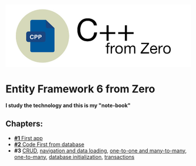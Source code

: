 [![Logo](https://raw.githubusercontent.com/ogycode/CPPFromZero/master/merch/logo.jpg)](https://github.com/ogycode/CPPFromZero)

# Entity Framework 6 from Zero
**I study the technology and this is my "note-book"**

## Chapters:
  - [**#1** First app](https://github.com/verloka/EF6FromZero/tree/master/src/Chapter_1/Chapter_1)
  - [**#2** Code First from database](https://github.com/verloka/EF6FromZero/tree/master/src/Chapter_2)
  - **#3** [CRUD](https://github.com/verloka/EF6FromZero/blob/master/src/Chapter_3/CRUD.cs), [navigation and data loading](https://github.com/verloka/EF6FromZero/blob/master/src/Chapter_3/DataLoading.cs), [one-to-one and many-to-many](https://github.com/verloka/EF6FromZero/blob/master/src/Chapter_3/Relationships.cs), [one-to-many](https://github.com/verloka/EF6FromZero/blob/master/src/Chapter_3/DataLoading.cs), [database initialization](https://github.com/verloka/EF6FromZero/blob/master/src/Chapter_3/Core/DBInittializer.cs), [transactions](https://github.com/verloka/EF6FromZero/blob/master/src/Chapter_3/Transactions.cs)